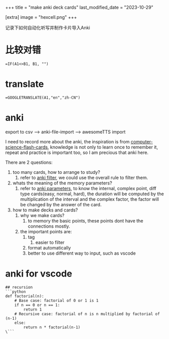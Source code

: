 +++
title = "make anki deck cards"
last_modified_date = "2023-10-29"

[extra]
image = "hexcell.png"
+++

记录下如何自动化听写并制作卡片导入Anki

# 比较对错

`=IF(A1<>B1, B1, "")  `

# translate

`=GOOGLETRANSLATE(A1,"en","zh-CN") `

# anki

export to csv --> anki-file-import --> awesomeTTS import

I need to record more about the anki, the inspiration is from [computer-science-flash-cards](https://github.com/jwasham/computer-science-flash-cards), knowledge is not only to learn once to remember it, repeat and practice is important too, so I am precious that anki here.

There are 2 questions:

1. too many cards, how to arrange to study?
   1. refer to [anki filter](https://www.zhihu.com/question/465450224), we could use the overall rule to filter them.
2. whats the meaning of the memory parameters?
   1. refer to [anki parameters](https://zhuanlan.zhihu.com/p/42921090), to know the internal, complex point, diff type cards(easy, normal, hard), the duration will be computed by the multiplication of the interval and the complex factor, the factor will be changed by the answer of the card. 
3. how to make decks and cards?
   1. why we make cards?
      1. to memory the basic points, these points dont have the connections mostly.
   2. the important points are: 
      1. tag
         1. easier to filter
      2. format automatically
      3. better to use different way to input, such as vscode

# anki for vscode

```
## recursion
```python
def factorial(n):
    # Base case: factorial of 0 or 1 is 1
    if n == 0 or n == 1:
        return 1
    # Recursive case: factorial of n is n multiplied by factorial of (n-1)
    else:
        return n * factorial(n-1)
\```
```